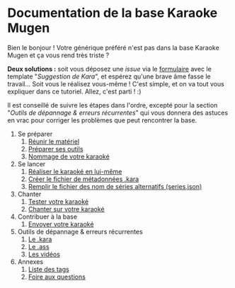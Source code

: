 # Documentation de la base Karaoke Mugen

Bien le bonjour ! Votre générique préféré n'est pas dans la base Karaoke Mugen et ça vous rend très triste ?

**Deux solutions :** soit vous déposez une *issue* via le [formulaire](https://lab.shelter.moe/Karaokemugen/karaokebase/issues/new) avec le template "*Suggestion de Kara*", et espérez qu'une brave âme fasse le travail... Soit vous le réalisez vous-même ! C'est simple, et on va tout vous expliquer dans ce tutoriel. Allez, c'est parti ! :)

Il est conseillé de suivre les étapes dans l'ordre, excepté pour la section "*Outils de dépannage & erreurs récurrentes*" qui vous donnera des astuces en vrac pour corriger les problèmes que peut rencontrer la base.

1. Se préparer
   1. [Réunir le matériel](material.md)
   1. [Préparer ses outils](install.md)
   1. [Nommage de votre karaoké](naming.md)
1. Se lancer
   1. [Réaliser le karaoké en lui-même](karaoke.md)
   1. [Créer le fichier de métadonnées .kara](karafile.md)
   1. [Remplir le fichier des nom de séries alternatifs (series.json)](altnames.md)
1. Chanter
   1. [Tester votre karaoké](test.md)
   1. [Chanter sur votre karaoké](sing.md)
1. Contribuer à la base
   1. [Envoyer votre karaoké](upload.md)
1. Outils de dépannage & erreurs récurrentes
   1. [Le .kara](troubleshoot_kara.md)
   1. [Le .ass](troubleshoot_sub.md)
   1. [Les vidéos](troubleshoot_video.md)
1. Annexes
   1. [Liste des tags](tags.md)
   1. [Foire aux questions](faq.md)